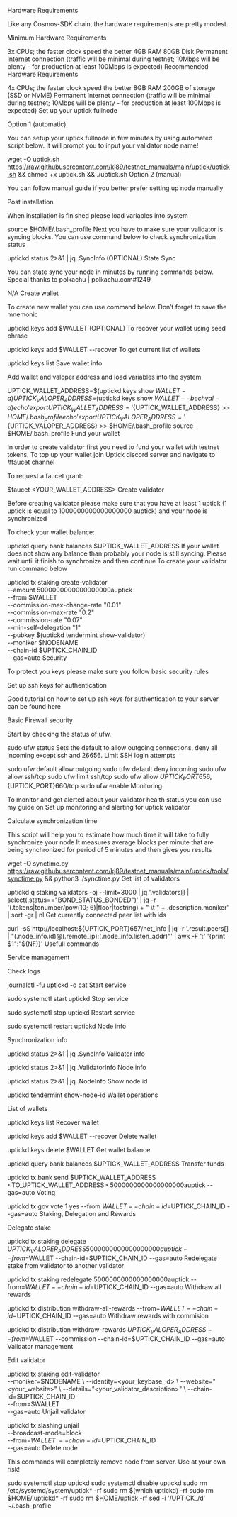 Hardware Requirements

Like any Cosmos-SDK chain, the hardware requirements are pretty modest.

Minimum Hardware Requirements

3x CPUs; the faster clock speed the better
4GB RAM
80GB Disk
Permanent Internet connection (traffic will be minimal during testnet; 10Mbps will be plenty - for production at least 100Mbps is expected)
Recommended Hardware Requirements

4x CPUs; the faster clock speed the better
8GB RAM
200GB of storage (SSD or NVME)
Permanent Internet connection (traffic will be minimal during testnet; 10Mbps will be plenty - for production at least 100Mbps is expected)
Set up your uptick fullnode

Option 1 (automatic)

You can setup your uptick fullnode in few minutes by using automated script below. It will prompt you to input your validator node name!

wget -O uptick.sh https://raw.githubusercontent.com/kj89/testnet_manuals/main/uptick/uptick.sh && chmod +x uptick.sh && ./uptick.sh
Option 2 (manual)

You can follow manual guide if you better prefer setting up node manually

Post installation

When installation is finished please load variables into system

source $HOME/.bash_profile
Next you have to make sure your validator is syncing blocks. You can use command below to check synchronization status

uptickd status 2>&1 | jq .SyncInfo
(OPTIONAL) State Sync

You can state sync your node in minutes by running commands below. Special thanks to polkachu | polkachu.com#1249

N/A
Create wallet

To create new wallet you can use command below. Don’t forget to save the mnemonic

uptickd keys add $WALLET
(OPTIONAL) To recover your wallet using seed phrase

uptickd keys add $WALLET --recover
To get current list of wallets

uptickd keys list
Save wallet info

Add wallet and valoper address and load variables into the system

UPTICK_WALLET_ADDRESS=$(uptickd keys show $WALLET -a)
UPTICK_VALOPER_ADDRESS=$(uptickd keys show $WALLET --bech val -a)
echo 'export UPTICK_WALLET_ADDRESS='${UPTICK_WALLET_ADDRESS} >> $HOME/.bash_profile
echo 'export UPTICK_VALOPER_ADDRESS='${UPTICK_VALOPER_ADDRESS} >> $HOME/.bash_profile
source $HOME/.bash_profile
Fund your wallet

In order to create validator first you need to fund your wallet with testnet tokens. To top up your wallet join Uptick discord server and navigate to #faucet channel

To request a faucet grant:

$faucet <YOUR_WALLET_ADDRESS>
Create validator

Before creating validator please make sure that you have at least 1 uptick (1 uptick is equal to 1000000000000000000 auptick) and your node is synchronized

To check your wallet balance:

uptickd query bank balances $UPTICK_WALLET_ADDRESS
If your wallet does not show any balance than probably your node is still syncing. Please wait until it finish to synchronize and then continue
To create your validator run command below

uptickd tx staking create-validator \
  --amount 5000000000000000000auptick \
  --from $WALLET \
  --commission-max-change-rate "0.01" \
  --commission-max-rate "0.2" \
  --commission-rate "0.07" \
  --min-self-delegation "1" \
  --pubkey  $(uptickd tendermint show-validator) \
  --moniker $NODENAME \
  --chain-id $UPTICK_CHAIN_ID \
  --gas=auto
Security

To protect you keys please make sure you follow basic security rules

Set up ssh keys for authentication

Good tutorial on how to set up ssh keys for authentication to your server can be found here

Basic Firewall security

Start by checking the status of ufw.

sudo ufw status
Sets the default to allow outgoing connections, deny all incoming except ssh and 26656. Limit SSH login attempts

sudo ufw default allow outgoing
sudo ufw default deny incoming
sudo ufw allow ssh/tcp
sudo ufw limit ssh/tcp
sudo ufw allow ${UPTICK_PORT}656,${UPTICK_PORT}660/tcp
sudo ufw enable
Monitoring

To monitor and get alerted about your validator health status you can use my guide on Set up monitoring and alerting for uptick validator

Calculate synchronization time

This script will help you to estimate how much time it will take to fully synchronize your node
It measures average blocks per minute that are being synchronized for period of 5 minutes and then gives you results

wget -O synctime.py https://raw.githubusercontent.com/kj89/testnet_manuals/main/uptick/tools/synctime.py && python3 ./synctime.py
Get list of validators

uptickd q staking validators -oj --limit=3000 | jq '.validators[] | select(.status=="BOND_STATUS_BONDED")' | jq -r '(.tokens|tonumber/pow(10; 6)|floor|tostring) + " \t " + .description.moniker' | sort -gr | nl
Get currently connected peer list with ids

curl -sS http://localhost:${UPTICK_PORT}657/net_info | jq -r '.result.peers[] | "\(.node_info.id)@\(.remote_ip):\(.node_info.listen_addr)"' | awk -F ':' '{print $1":"$(NF)}'
Usefull commands

Service management

Check logs

journalctl -fu uptickd -o cat
Start service

sudo systemctl start uptickd
Stop service

sudo systemctl stop uptickd
Restart service

sudo systemctl restart uptickd
Node info

Synchronization info

uptickd status 2>&1 | jq .SyncInfo
Validator info

uptickd status 2>&1 | jq .ValidatorInfo
Node info

uptickd status 2>&1 | jq .NodeInfo
Show node id

uptickd tendermint show-node-id
Wallet operations

List of wallets

uptickd keys list
Recover wallet

uptickd keys add $WALLET --recover
Delete wallet

uptickd keys delete $WALLET
Get wallet balance

uptickd query bank balances $UPTICK_WALLET_ADDRESS
Transfer funds

uptickd tx bank send $UPTICK_WALLET_ADDRESS <TO_UPTICK_WALLET_ADDRESS> 5000000000000000000auptick --gas=auto
Voting

uptickd tx gov vote 1 yes --from $WALLET --chain-id=$UPTICK_CHAIN_ID --gas=auto
Staking, Delegation and Rewards

Delegate stake

uptickd tx staking delegate $UPTICK_VALOPER_ADDRESS 5000000000000000000auptick --from=$WALLET --chain-id=$UPTICK_CHAIN_ID --gas=auto
Redelegate stake from validator to another validator

uptickd tx staking redelegate <srcValidatorAddress> <destValidatorAddress> 5000000000000000000auptick --from=$WALLET --chain-id=$UPTICK_CHAIN_ID --gas=auto
Withdraw all rewards

uptickd tx distribution withdraw-all-rewards --from=$WALLET --chain-id=$UPTICK_CHAIN_ID --gas=auto
Withdraw rewards with commision

uptickd tx distribution withdraw-rewards $UPTICK_VALOPER_ADDRESS --from=$WALLET --commission --chain-id=$UPTICK_CHAIN_ID --gas=auto
Validator management

Edit validator

uptickd tx staking edit-validator \
  --moniker=$NODENAME \
  --identity=<your_keybase_id> \
  --website="<your_website>" \
  --details="<your_validator_description>" \
  --chain-id=$UPTICK_CHAIN_ID \
  --from=$WALLET \
  --gas=auto
Unjail validator

uptickd tx slashing unjail \
  --broadcast-mode=block \
  --from=$WALLET \
  --chain-id=$UPTICK_CHAIN_ID \
  --gas=auto
Delete node

This commands will completely remove node from server. Use at your own risk!

sudo systemctl stop uptickd
sudo systemctl disable uptickd
sudo rm /etc/systemd/system/uptick* -rf
sudo rm $(which uptickd) -rf
sudo rm $HOME/.uptickd* -rf
sudo rm $HOME/uptick -rf
sed -i '/UPTICK_/d' ~/.bash_profile
